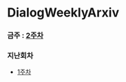 # DialogWeeklyArxiv


### 금주 : [2주차](https://github.com/TeamGENIMA/ChatbotTeamMeeting/issues/3)

### 지난회차
* [1주차](https://github.com/TeamGENIMA/ChatbotTeamMeeting/issues/1)
